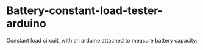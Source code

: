 # Battery-constant-load-tester-arduino
Constant load circuit, with an arduino attached to measure battery capacity.

